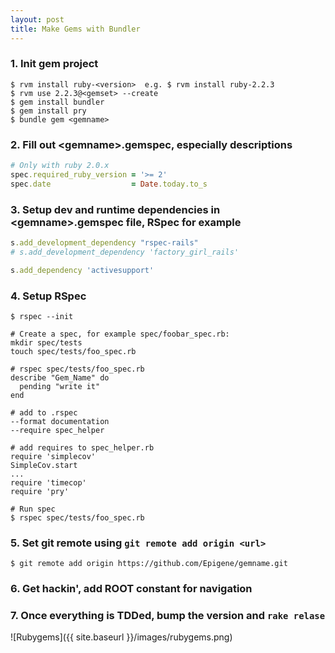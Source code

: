 ```yaml
---
layout: post
title: Make Gems with Bundler
---
```

### 1. Init gem project

```
$ rvm install ruby-<version>  e.g. $ rvm install ruby-2.2.3
$ rvm use 2.2.3@<gemset> --create
$ gem install bundler
$ gem install pry
$ bundle gem <gemname>
```

### 2. Fill out \<gemname\>.gemspec, especially descriptions

```ruby  
# Only with ruby 2.0.x
spec.required_ruby_version = '>= 2'
spec.date                  = Date.today.to_s
```

### 3. Setup dev and runtime dependencies in \<gemname\>.gemspec file, RSpec for example

```ruby  
s.add_development_dependency "rspec-rails"
# s.add_development_dependency 'factory_girl_rails'

s.add_dependency 'activesupport'
```

### 4. Setup RSpec

```
$ rspec --init

# Create a spec, for example spec/foobar_spec.rb:
mkdir spec/tests
touch spec/tests/foo_spec.rb

# rspec spec/tests/foo_spec.rb
describe "Gem_Name" do
  pending "write it"
end

# add to .rspec
--format documentation
--require spec_helper

# add requires to spec_helper.rb
require 'simplecov'
SimpleCov.start
...
require 'timecop'
require 'pry'

# Run spec
$ rspec spec/tests/foo_spec.rb
```

### 5. Set git remote using `git remote add origin <url>`

```
$ git remote add origin https://github.com/Epigene/gemname.git
```

### 6. Get hackin', add ROOT constant for navigation


### 7. Once everything is TDDed, bump the version and `rake relase`


![Rubygems]({{ site.baseurl }}/images/rubygems.png)
